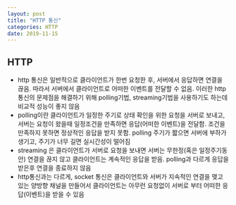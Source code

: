 ```yaml
---
layout: post
title: "HTTP 통신"
categories: HTTP
date: 2019-11-15
---
```



## HTTP
* http 통신은 일반적으로 클라이언트가 한번 요청한 후, 서버에서 응답하면 연결을 끊음. 따라서 서버에서 클라이언트로 어떠한 이벤트를 전달할 수 없음. 이러한 http통신의 문제점을 해결하기 위해 polling기법, streaming기법을 사용하기도 하는데 비교적 성능이 좋지 않음
* polling이란 클라이언트가 일정한 주기로 상태 확인을 위한 요청을 서버로 보내고, 서버는 요청이 왔을때 일정조건을 만족하면 응답(어떠한 이벤트)을 전달함. 조건을 만족하지 못하면 정상적인 응답을 받지 못함. polling 주기가 짧으면 서버에 부하가 생기고, 주기가 너무 길면 실시간성이 떨어짐
* streaming 은 클라이언트가 서버로 요청을 보내면 서버는 무한정(혹은 일정주기동안) 연결을 끊지 않고 클라이언트는 계속적인 응답을 받음. polling과 다르게 응답을 받은후 연결을 종료하지 않음
* http통신과는 다르게, socket 통신은 클라이언트와 서버가 지속적인 연결을 맺고 있는 양방향 채널을 만들어서 클라이언트는 아무런 요청없이 서버로 부터 어떠한 응답(이벤트)을 받을 수 있음